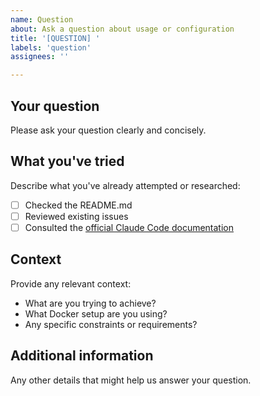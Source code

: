 ```yaml
---
name: Question
about: Ask a question about usage or configuration
title: '[QUESTION] '
labels: 'question'
assignees: ''

---
```


## Your question
Please ask your question clearly and concisely.

## What you've tried
Describe what you've already attempted or researched:
- [ ] Checked the README.md
- [ ] Reviewed existing issues
- [ ] Consulted the [official Claude Code documentation](https://docs.anthropic.com/en/docs/claude-code)

## Context
Provide any relevant context:
- What are you trying to achieve?
- What Docker setup are you using?
- Any specific constraints or requirements?

## Additional information
Any other details that might help us answer your question.